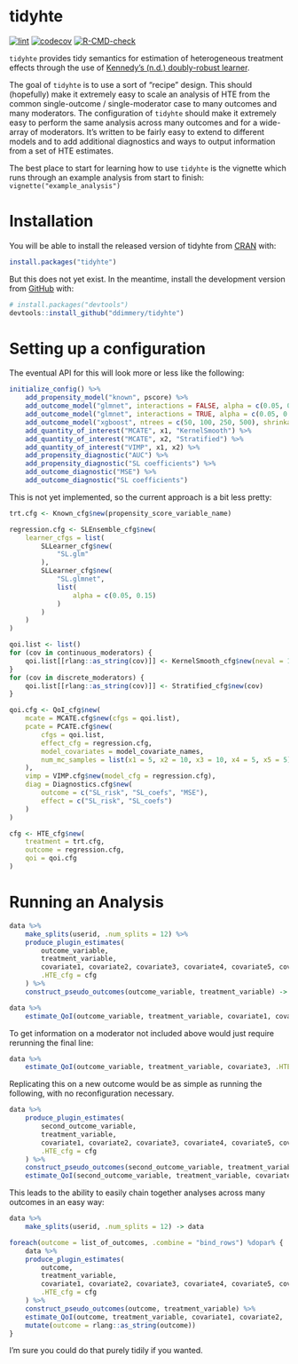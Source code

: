 
<!-- README.md is generated from README.Rmd. Please edit that file -->

# tidyhte

<!-- badges: start -->

[![lint](https://github.com/ddimmery/tidyhte/actions/workflows/lint.yaml/badge.svg)](https://github.com/ddimmery/tidyhte/actions/workflows/lint.yaml)
[![codecov](https://codecov.io/gh/ddimmery/tidyhte/branch/main/graph/badge.svg?token=AHT3X4S2KQ)](https://codecov.io/gh/ddimmery/tidyhte)
[![R-CMD-check](https://github.com/ddimmery/tidyhte/actions/workflows/R-CMD-check.yaml/badge.svg)](https://github.com/ddimmery/tidyhte/actions/workflows/R-CMD-check.yaml)
<!-- badges: end -->

`tidyhte` provides tidy semantics for estimation of heterogeneous
treatment effects through the use of [Kennedy’s (n.d.) doubly-robust
learner](https://arxiv.org/abs/2004.14497).

The goal of `tidyhte` is to use a sort of “recipe” design. This should
(hopefully) make it extremely easy to scale an analysis of HTE from the
common single-outcome / single-moderator case to many outcomes and many
moderators. The configuration of `tidyhte` should make it extremely easy
to perform the same analysis across many outcomes and for a wide-array
of moderators. It’s written to be fairly easy to extend to different
models and to add additional diagnostics and ways to output information
from a set of HTE estimates.

The best place to start for learning how to use `tidyhte` is the
vignette which runs through an example analysis from start to finish:
`vignette("example_analysis")`

# Installation

You will be able to install the released version of tidyhte from
[CRAN](https://CRAN.R-project.org) with:

``` r
install.packages("tidyhte")
```

But this does not yet exist. In the meantime, install the development
version from [GitHub](https://github.com/) with:

``` r
# install.packages("devtools")
devtools::install_github("ddimmery/tidyhte")
```

# Setting up a configuration

The eventual API for this will look more or less like the following:

``` r
initialize_config() %>%
    add_propensity_model("known", pscore) %>%
    add_outcome_model("glmnet", interactions = FALSE, alpha = c(0.05, 0.15, 0.2, 0.25)) %>%
    add_outcome_model("glmnet", interactions = TRUE, alpha = c(0.05, 0.15, 0.2, 0.25)) %>%
    add_outcome_model("xgboost", ntrees = c(50, 100, 250, 500), shrinkage = c(0.01, 0.1)) %>%
    add_quantity_of_interest("MCATE", x1, "KernelSmooth") %>%
    add_quantity_of_interest("MCATE", x2, "Stratified") %>%
    add_quantity_of_interest("VIMP", x1, x2) %>%
    add_propensity_diagnostic("AUC") %>%
    add_propensity_diagnostic("SL coefficients") %>%
    add_outcome_diagnostic("MSE") %>%
    add_outcome_diagnostic("SL coefficients")
```

This is not yet implemented, so the current approach is a bit less
pretty:

``` r
trt.cfg <- Known_cfg$new(propensity_score_variable_name)

regression.cfg <- SLEnsemble_cfg$new(
    learner_cfgs = list(
        SLLearner_cfg$new(
            "SL.glm"
        ),
        SLLearner_cfg$new(
            "SL.glmnet",
            list(
                alpha = c(0.05, 0.15)
            )
        )
    )
)

qoi.list <- list()
for (cov in continuous_moderators) {
    qoi.list[[rlang::as_string(cov)]] <- KernelSmooth_cfg$new(neval = 100)
}
for (cov in discrete_moderators) {
    qoi.list[[rlang::as_string(cov)]] <- Stratified_cfg$new(cov)
}

qoi.cfg <- QoI_cfg$new(
    mcate = MCATE.cfg$new(cfgs = qoi.list),
    pcate = PCATE.cfg$new(
        cfgs = qoi.list,
        effect_cfg = regression.cfg,
        model_covariates = model_covariate_names,
        num_mc_samples = list(x1 = 5, x2 = 10, x3 = 10, x4 = 5, x5 = 5)
    ),
    vimp = VIMP.cfg$new(model_cfg = regression.cfg),
    diag = Diagnostics.cfg$new(
        outcome = c("SL_risk", "SL_coefs", "MSE"),
        effect = c("SL_risk", "SL_coefs")
    )
)

cfg <- HTE_cfg$new(
    treatment = trt.cfg,
    outcome = regression.cfg,
    qoi = qoi.cfg
)
```

# Running an Analysis

``` r
data %>%
    make_splits(userid, .num_splits = 12) %>%
    produce_plugin_estimates(
        outcome_variable,
        treatment_variable,
        covariate1, covariate2, covariate3, covariate4, covariate5, covariate6,
        .HTE_cfg = cfg
    ) %>%
    construct_pseudo_outcomes(outcome_variable, treatment_variable) -> data

data %>%
    estimate_QoI(outcome_variable, treatment_variable, covariate1, covariate2, .HTE_cfg = cfg) -> results
```

To get information on a moderator not included above would just require
rerunning the final line:

``` r
data %>%
    estimate_QoI(outcome_variable, treatment_variable, covariate3, .HTE_cfg = cfg) -> results
```

Replicating this on a new outcome would be as simple as running the
following, with no reconfiguration necessary.

``` r
data %>%
    produce_plugin_estimates(
        second_outcome_variable,
        treatment_variable,
        covariate1, covariate2, covariate3, covariate4, covariate5, covariate6,
        .HTE_cfg = cfg
    ) %>%
    construct_pseudo_outcomes(second_outcome_variable, treatment_variable) %>%
    estimate_QoI(second_outcome_variable, treatment_variable, covariate1, covariate2, .HTE_cfg = cfg) -> results
```

This leads to the ability to easily chain together analyses across many
outcomes in an easy way:

``` r
data %>%
    make_splits(userid, .num_splits = 12) -> data

foreach(outcome = list_of_outcomes, .combine = "bind_rows") %dopar% {
    data %>%
    produce_plugin_estimates(
        outcome,
        treatment_variable,
        covariate1, covariate2, covariate3, covariate4, covariate5, covariate6,
        .HTE_cfg = cfg
    ) %>%
    construct_pseudo_outcomes(outcome, treatment_variable) %>%
    estimate_QoI(outcome, treatment_variable, covariate1, covariate2, .HTE_cfg = cfg) %>%
    mutate(outcome = rlang::as_string(outcome))
}
```

I’m sure you could do that purely tidily if you wanted.
